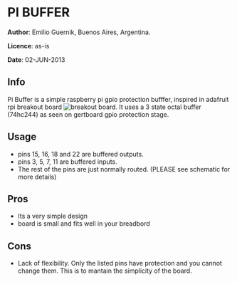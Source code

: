 PI BUFFER
==========

**Author**: Emilio Guernik, Buenos Aires, Argentina.

**Licence**: as-is

**Date**: 02-JUN-2013

Info
-----
Pi Buffer is a simple raspberry pi gpio protection bufffer, inspired in adafruit rpi breakout board ![breakout board](/images/ada.png "ada board").
It uses a 3 state octal buffer (74hc244) as seen on gertboard gpio protection stage. 

Usage
------
* pins 15, 16, 18 and 22 are buffered outputs. 
* pins 3, 5, 7, 11 are buffered inputs.
* The rest of the pins are just normally routed. (PLEASE see schematic for more details)

Pros
-----
* Its a very simple design
* board is small and fits well in your breadbord

Cons
-----
* Lack of flexibility. Only the listed pins have protection and you cannot change them. This is to mantain the simplicity of the board.
